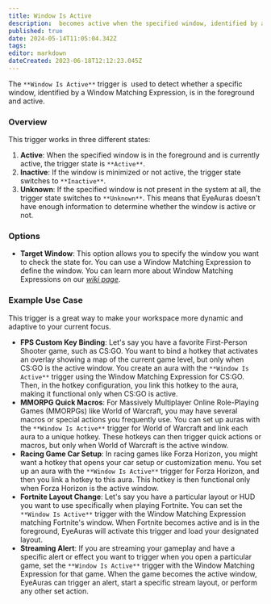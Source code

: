 ```yaml
---
title: Window Is Active
description:  becomes active when the specified window, identified by a Window Matching Expression, is in the foreground and active. It becomes inactive when the window is minimized or not active, and switches to 'Unknown' if the window is not present in the system.
published: true
date: 2024-05-14T11:05:04.342Z
tags: 
editor: markdown
dateCreated: 2023-06-18T12:12:23.045Z
---
```


The `**Window Is Active**` trigger is  used to detect whether a specific window, identified by a Window Matching Expression, is in the foreground and active.

### **Overview**

This trigger works in three different states:

1.  **Active**: When the specified window is in the foreground and is currently active, the trigger state is `**Active**`.
2.  **Inactive**: If the window is minimized or not active, the trigger state switches to `**Inactive**`.
3.  **Unknown**: If the specified window is not present in the system at all, the trigger state switches to `**Unknown**`. This means that EyeAuras doesn't have enough information to determine whether the window is active or not.

### **Options**

-   **Target Window**: This option allows you to specify the window you want to check the state for. You can use a Window Matching Expression to define the window. You can learn more about Window Matching Expressions on our [_wiki page_](https://wiki.eyeauras.net/e/en/window-matching-expressions).

### **Example Use Case**

This trigger is a great way to make your workspace more dynamic and adaptive to your current focus. 

-   **FPS Custom Key Binding**: Let's say you have a favorite First-Person Shooter game, such as CS:GO. You want to bind a hotkey that activates an overlay showing a map of the current game level, but only when CS:GO is the active window. You create an aura with the `**Window Is Active**` trigger using the Window Matching Expression for CS:GO. Then, in the hotkey configuration, you link this hotkey to the aura, making it functional only when CS:GO is active.
-   **MMORPG Quick Macros**: For Massively Multiplayer Online Role-Playing Games (MMORPGs) like World of Warcraft, you may have several macros or special actions you frequently use. You can set up auras with the `**Window Is Active**` trigger for World of Warcraft and link each aura to a unique hotkey. These hotkeys can then trigger quick actions or macros, but only when World of Warcraft is the active window.
-   **Racing Game Car Setup**: In racing games like Forza Horizon, you might want a hotkey that opens your car setup or customization menu. You set up an aura with the `**Window Is Active**` trigger for Forza Horizon, and then you link a hotkey to this aura. This hotkey is then functional only when Forza Horizon is the active window.
-   **Fortnite Layout Change**: Let's say you have a particular layout or HUD you want to use specifically when playing Fortnite. You can set the `**Window Is Active**` trigger with the Window Matching Expression matching Fortnite's window. When Fortnite becomes active and is in the foreground, EyeAuras will activate this trigger and load your designated layout.
-   **Streaming Alert**: If you are streaming your gameplay and have a specific alert or effect you want to trigger when you open a particular game, set the `**Window Is Active**` trigger with the Window Matching Expression for that game. When the game becomes the active window, EyeAuras can trigger an alert, start a specific stream layout, or perform any other set action.